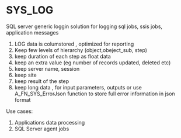 # SYS_LOG
SQL server generic loggin solution for logging sql jobs, ssis jobs, application messages

1. LOG data is columstored , optimized for reporting
2. Keep few levels of hierarchy (object,obeject_sub, step)
3. keep duration of each step as float data
4. keep an extra value (eg number of records updated, deleted etc)
5. keep server name, session
6. keep site
7. keep result of the step
8. keep long data , for input parameters, outputs or use A_FN_SYS_ErrorJson function to store full error information in json format

Use cases: 
1. Applications data processing
2. SQL Server agent jobs 
